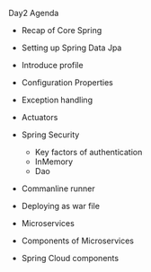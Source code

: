 Day2 Agenda 
- Recap of Core Spring 
- Setting up Spring Data Jpa 
- Introduce profile 
- Configuration Properties 
- Exception handling 
- Actuators
   
- Spring Security 
  - Key factors of authentication 
  - InMemory 
  - Dao

- Commanline runner
- Deploying as war file 

- Microservices 
- Components of Microservices
- Spring Cloud components